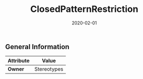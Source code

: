 ﻿---
title: ClosedPatternRestriction
toc: false
type: specs
date: "2020-02-01"
draft: false
specification: VEC
version: 1.2.0
documentType: "Recommendation"
elementType: Class
classes:
  - ClosedPatternRestriction
menu_name: vec-1.2.0
---


## General Information

| Attribute               | Value |
|-------------------------|-------|
| **Owner**               | Stereotypes |
